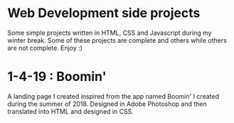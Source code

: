 # Web Development side projects

Some simple projects written in HTML, CSS and Javascript during my winter break. Some of these projects are complete and others
while others are not complete. Enjoy :)

# 1-4-19 : Boomin'
 A landing page I created inspired from the app named Boomin' I created during the summer of 2018. Designed in Adobe Photoshop and then translated into HTML and designed in CSS.
